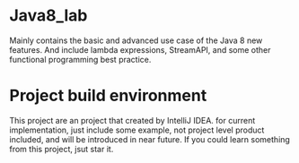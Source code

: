 # Java8_lab
Mainly contains the basic and advanced use case of the Java 8 new features. And include lambda expressions, StreamAPI, and some other functional programming best practice.
# Project build environment
This project are an project that created by IntelliJ IDEA.
for current implementation, just include some example, not project level product included, and will be introduced in near future.
If you could learn something from this project, jsut star it.
